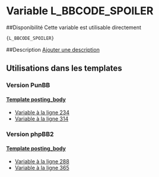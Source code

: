 # Variable L_BBCODE_SPOILER

##Disponibilité
Cette variable est utilisable directement

```html
{L_BBCODE_SPOILER}
```

##Description
[Ajouter une description](https://fa-tvars.appspot.com/var/L_BBCODE_SPOILER)

## Utilisations dans les templates

### Version PunBB

#### [Template posting_body](punbb/posting_body.md#readme)
* [Variable &agrave; la ligne 234](../punbb/posting_body.tpl#L234)
* [Variable &agrave; la ligne 314](../punbb/posting_body.tpl#L314)

### Version phpBB2

#### [Template posting_body](subsilver/posting_body.md#readme)
* [Variable &agrave; la ligne 288](../subsilver/posting_body.tpl#L288)
* [Variable &agrave; la ligne 365](../subsilver/posting_body.tpl#L365)